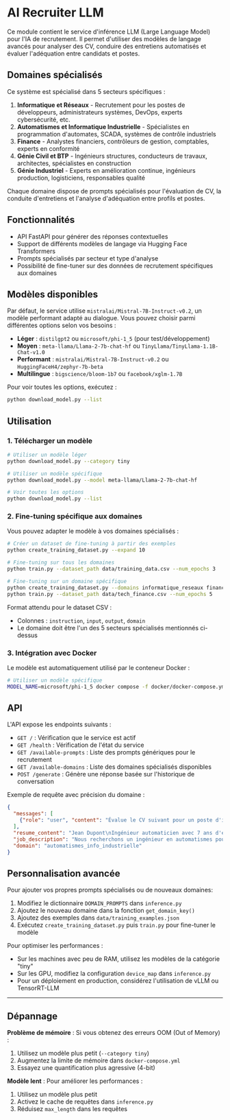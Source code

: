 # AI Recruiter LLM

Ce module contient le service d'inférence LLM (Large Language Model) pour l'IA de recrutement. Il permet d'utiliser des modèles de langage avancés pour analyser des CV, conduire des entretiens automatisés et évaluer l'adéquation entre candidats et postes.

## Domaines spécialisés

Ce système est spécialisé dans 5 secteurs spécifiques :

1. **Informatique et Réseaux** - Recrutement pour les postes de développeurs, administrateurs systèmes, DevOps, experts cybersécurité, etc.
2. **Automatismes et Informatique Industrielle** - Spécialistes en programmation d'automates, SCADA, systèmes de contrôle industriels
3. **Finance** - Analystes financiers, contrôleurs de gestion, comptables, experts en conformité
4. **Génie Civil et BTP** - Ingénieurs structures, conducteurs de travaux, architectes, spécialistes en construction
5. **Génie Industriel** - Experts en amélioration continue, ingénieurs production, logisticiens, responsables qualité

Chaque domaine dispose de prompts spécialisés pour l'évaluation de CV, la conduite d'entretiens et l'analyse d'adéquation entre profils et postes.

## Fonctionnalités

- API FastAPI pour générer des réponses contextuelles
- Support de différents modèles de langage via Hugging Face Transformers
- Prompts spécialisés par secteur et type d'analyse
- Possibilité de fine-tuner sur des données de recrutement spécifiques aux domaines

## Modèles disponibles

Par défaut, le service utilise `mistralai/Mistral-7B-Instruct-v0.2`, un modèle performant adapté au dialogue. Vous pouvez choisir parmi différentes options selon vos besoins :

- **Léger** : `distilgpt2` ou `microsoft/phi-1_5` (pour test/développement)
- **Moyen** : `meta-llama/Llama-2-7b-chat-hf` ou `TinyLlama/TinyLlama-1.1B-Chat-v1.0`
- **Performant** : `mistralai/Mistral-7B-Instruct-v0.2` ou `HuggingFaceH4/zephyr-7b-beta`
- **Multilingue** : `bigscience/bloom-1b7` ou `facebook/xglm-1.7B`

Pour voir toutes les options, exécutez : 
```bash
python download_model.py --list
```

## Utilisation

### 1. Télécharger un modèle

```bash
# Utiliser un modèle léger
python download_model.py --category tiny

# Utiliser un modèle spécifique
python download_model.py --model meta-llama/Llama-2-7b-chat-hf

# Voir toutes les options
python download_model.py --list
```

### 2. Fine-tuning spécifique aux domaines

Vous pouvez adapter le modèle à vos domaines spécialisés :

```bash
# Créer un dataset de fine-tuning à partir des exemples
python create_training_dataset.py --expand 10

# Fine-tuning sur tous les domaines
python train.py --dataset_path data/training_data.csv --num_epochs 3

# Fine-tuning sur un domaine spécifique
python create_training_dataset.py --domains informatique_reseaux finance --output data/tech_finance.csv
python train.py --dataset_path data/tech_finance.csv --num_epochs 5
```

Format attendu pour le dataset CSV :
- Colonnes : `instruction`, `input`, `output`, `domain`
- Le domaine doit être l'un des 5 secteurs spécialisés mentionnés ci-dessus

### 3. Intégration avec Docker

Le modèle est automatiquement utilisé par le conteneur Docker :

```bash
# Utiliser un modèle spécifique
MODEL_NAME=microsoft/phi-1_5 docker compose -f docker/docker-compose.yml up --build
```

## API

L'API expose les endpoints suivants :

- `GET /` : Vérification que le service est actif
- `GET /health` : Vérification de l'état du service
- `GET /available-prompts` : Liste des prompts génériques pour le recrutement
- `GET /available-domains` : Liste des domaines spécialisés disponibles
- `POST /generate` : Génère une réponse basée sur l'historique de conversation

Exemple de requête avec précision du domaine :

```json
{
  "messages": [
    {"role": "user", "content": "Évalue le CV suivant pour un poste d'ingénieur automaticien"}
  ],
  "resume_content": "Jean Dupont\nIngénieur automaticien avec 7 ans d'expérience...",
  "job_description": "Nous recherchons un ingénieur en automatismes pour notre usine...",
  "domain": "automatismes_info_industrielle"
}
```

## Personnalisation avancée

Pour ajouter vos propres prompts spécialisés ou de nouveaux domaines:

1. Modifiez le dictionnaire `DOMAIN_PROMPTS` dans `inference.py`
2. Ajoutez le nouveau domaine dans la fonction `get_domain_key()`
3. Ajoutez des exemples dans `data/training_examples.json`
4. Exécutez `create_training_dataset.py` puis `train.py` pour fine-tuner le modèle

Pour optimiser les performances :
- Sur les machines avec peu de RAM, utilisez les modèles de la catégorie "tiny"
- Sur les GPU, modifiez la configuration `device_map` dans `inference.py`
- Pour un déploiement en production, considérez l'utilisation de vLLM ou TensorRT-LLM

---

## Dépannage

**Problème de mémoire** : Si vous obtenez des erreurs OOM (Out of Memory) :
1. Utilisez un modèle plus petit (`--category tiny`)
2. Augmentez la limite de mémoire dans `docker-compose.yml`
3. Essayez une quantification plus agressive (4-bit)

**Modèle lent** : Pour améliorer les performances :
1. Utilisez un modèle plus petit
2. Activez le cache de requêtes dans `inference.py`
3. Réduisez `max_length` dans les requêtes 
